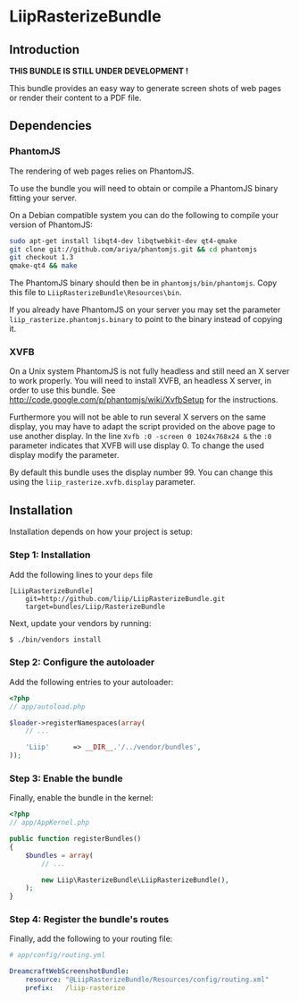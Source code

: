 # LiipRasterizeBundle

## Introduction

**THIS BUNDLE IS STILL UNDER DEVELOPMENT !**

This bundle provides an easy way to generate screen shots of web pages or render their content
to a PDF file.

## Dependencies

### PhantomJS

The rendering of web pages relies on PhantomJS.

To use the bundle you will need to obtain or compile a PhantomJS binary fitting your server.

On a Debian compatible system you can do the following to compile your version of PhantomJS:

``` bash
sudo apt-get install libqt4-dev libqtwebkit-dev qt4-qmake
git clone git://github.com/ariya/phantomjs.git && cd phantomjs
git checkout 1.3
qmake-qt4 && make
```

The PhantomJS binary should then be in `phantomjs/bin/phantomjs`. Copy this file to
`LiipRasterizeBundle\Resources\bin`.

If you already have PhantomJS on your server you may set the parameter
`liip_rasterize.phantomjs.binary` to point to the binary instead of copying
it.

### XVFB

On a Unix system PhantomJS is not fully headless and still need an X server to work
properly. You will need to install XVFB, an headless X server, in order to use this
bundle. See http://code.google.com/p/phantomjs/wiki/XvfbSetup for the instructions.

Furthermore you will not be able to run several X servers on the same display, you may
have to adapt the script provided on the above page to use another display. In the line
`Xvfb :0 -screen 0 1024x768x24 &` the `:0` parameter indicates that XVFB will use
display 0. To change the used display modify the parameter.

By default this bundle uses the display number 99. You can change this using the
`liip_rasterize.xvfb.display` parameter.

## Installation

Installation depends on how your project is setup:

### Step 1: Installation

Add the following lines to your ``deps`` file

```
[LiipRasterizeBundle]
    git=http://github.com/liip/LiipRasterizeBundle.git
    target=bundles/Liip/RasterizeBundle
```

Next, update your vendors by running:

``` bash
$ ./bin/vendors install
```

### Step 2: Configure the autoloader

Add the following entries to your autoloader:

``` php
<?php
// app/autoload.php

$loader->registerNamespaces(array(
    // ...

    'Liip'      => __DIR__.'/../vendor/bundles',
));
```

### Step 3: Enable the bundle

Finally, enable the bundle in the kernel:

``` php
<?php
// app/AppKernel.php

public function registerBundles()
{
    $bundles = array(
        // ...

        new Liip\RasterizeBundle\LiipRasterizeBundle(),
    );
}
```

### Step 4: Register the bundle's routes

Finally, add the following to your routing file:

``` yaml
# app/config/routing.yml

DreamcraftWebScreenshotBundle:
    resource: "@LiipRasterizeBundle/Resources/config/routing.xml"
    prefix:   /liip-rasterize
```


